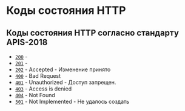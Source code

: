 # Коды состояния HTTP
## Коды состояния HTTP согласно стандарту APIS-2018
- [`200`](https://github.com/pllano/APIS-2018/blob/master/http-codes/200.md) - 
- [`201`](https://github.com/pllano/APIS-2018/blob/master/http-codes/201.md) - 
- [`202`](https://github.com/pllano/APIS-2018/blob/master/http-codes/202.md) - Accepted - Изменение принято
- [`400`](https://github.com/pllano/APIS-2018/blob/master/http-codes/400.md) - Bad Request
- [`401`](https://github.com/pllano/APIS-2018/blob/master/http-codes/401.md) - Unauthorized - Доступ запрещен.
- [`403`](https://github.com/pllano/APIS-2018/blob/master/http-codes/403.md) - Access is denied
- [`404`](https://github.com/pllano/APIS-2018/blob/master/http-codes/404.md) - Not Found
- [`501`](https://github.com/pllano/APIS-2018/blob/master/http-codes/501.md) - Not Implemented - Не удалось создать
